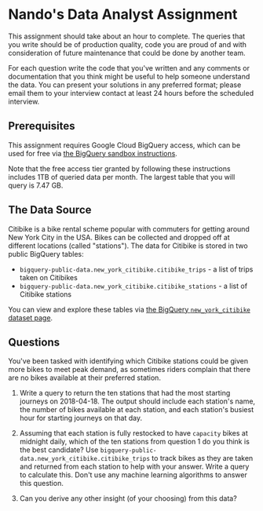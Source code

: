 # Nando's Data Analyst Assignment

This assignment should take about an hour to complete.
The queries that you write should be of production quality, code you are proud of and with consideration of future maintenance that could be done by another team.

For each question write the code that you've written and any comments or documentation that you think might be useful to help someone understand the data.
You can present your solutions in any preferred format; please email them to your interview contact at least 24 hours before the scheduled interview.


## Prerequisites

This assignment requires Google Cloud BigQuery access, which can be used for free via [the BigQuery sandbox instructions](https://cloud.google.com/bigquery/docs/sandbox).

Note that the free access tier granted by following these instructions includes 1TB of queried data per month. The largest table that you will query is 7.47 GB.


## The Data Source

Citibike is a bike rental scheme popular with commuters for getting around New York City in the USA.
Bikes can be collected and dropped off at different locations (called "stations").
The data for Citibike is stored in two public BigQuery tables:
 - `bigquery-public-data.new_york_citibike.citibike_trips` - a list of trips taken on Citibikes
 - `bigquery-public-data.new_york_citibike.citibike_stations` - a list of Citibike stations

You can view and explore these tables via [the BigQuery `new_york_citibike` dataset page](https://console.cloud.google.com/bigquery?p=bigquery-public-data&ws=!1m4!1m3!3m2!1sbigquery-public-data!2snew_york_citibike).


## Questions

You've been tasked with identifying which Citibike stations could be given more bikes to meet peak demand, as sometimes riders complain that there are no bikes available at their preferred station.

1. Write a query to return the ten stations that had the most starting journeys on 2018-04-18. The output should include each station's name, the number of bikes available at each station, and each station's busiest hour for starting journeys on that day.

2. Assuming that each station is fully restocked to have `capacity` bikes at midnight daily, which of the ten stations from question 1 do you think is the best candidate?
Use `bigquery-public-data.new_york_citibike.citibike_trips` to track bikes as they are taken and returned from each station to help with your answer.
Write a query to calculate this.
Don't use any machine learning algorithms to answer this question.

4. Can you derive any other insight (of your choosing) from this data?

